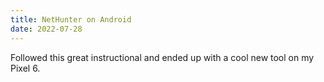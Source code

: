 ```yaml
---
title: NetHunter on Android
date: 2022-07-28
---
```

Followed this great instructional and ended up with a cool new tool on my Pixel 6.
